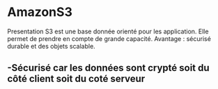 # AmazonS3

Presentation 
S3 est une base donnée orienté pour les application. Elle permet de prendre en compte de grande capacité. 
Avantage : sécurisé durable et des objets scalable.

-Sécurisé car les données sont crypté soit du côté client soit du coté serveur
-
<!--stackedit_data:
eyJoaXN0b3J5IjpbLTE3NjM2NDQ4MjYsLTY1NzY1MDA4N119
-->